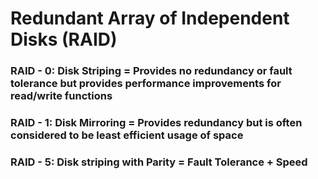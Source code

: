 # Redundant Array of Independent Disks (RAID)

### RAID - 0: Disk Striping = Provides no redundancy or fault tolerance but provides performance improvements for read/write functions

### RAID - 1: Disk Mirroring = Provides redundancy but is often considered to be least efficient usage of space

### RAID - 5: Disk striping with Parity = Fault Tolerance + Speed
